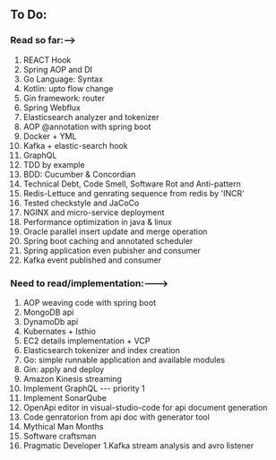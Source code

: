 ## To Do:
### Read so far:-->
1. REACT Hook
2. Spring AOP and DI
3. Go Language: Syntax
4. Kotlin: upto flow change
6. Gin framework: router
7. Spring Webflux
8. Elasticsearch analyzer and tokenizer
9. AOP @annotation with spring boot
1. Docker + YML
1. Kafka + elastic-search hook
1. GraphQL
1. TDD by example
1. BDD: Cucumber & Concordian
1. Technical Debt, Code Smell, Software Rot and Anti-pattern
1. Redis-Lettuce and genrating sequence from redis by 'INCR'
1. Tested checkstyle and JaCoCo
1. NGINX and micro-service deployment
1. Performance optimization in java & linux
1. Oracle parallel insert update and merge operation
1. Spring boot caching and annotated scheduler
1. Spring application even pubisher and consumer
1. Kafka event published and consumer

### Need to read/implementation:--->
1. AOP weaving code with spring boot
2. MongoDB api
3. DynamoDb api
4. Kubernates + Isthio
5. EC2 details implementation + VCP
6. Elasticsearch tokenizer and index creation
7. Go: simple runnable application and available modules
8. Gin: apply and deploy
1. Amazon Kinesis streaming
2. Implement GraphQL --- priority 1
1. Implement SonarQube
1. OpenApi editor in visual-studio-code for api document generation
1. Code genratorion from api doc with generator tool
1. Mythical Man Months
1. Software craftsman
1. Pragmatic Developer
1.Kafka stream analysis and avro listener
